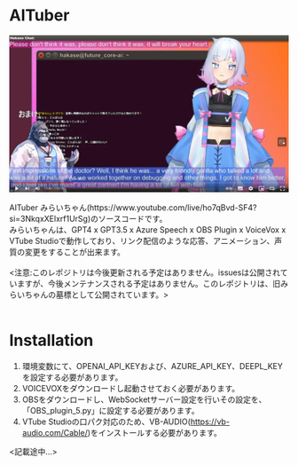 # AITuber
<div align="center">

![Alt text](mirai_image1.png)

</div>
AITuber みらいちゃん(https://www.youtube.com/live/ho7qBvd-SF4?si=3NkqxXElxrf1UrSg)のソースコードです。<br>
みらいちゃんは、GPT4 x GPT3.5 x Azure Speech x OBS Plugin x VoiceVox x VTube Studioで動作しており、リンク配信のような応答、アニメーション、声質の変更をすることが出来ます。
<br><br>
<注意:このレポジトリは今後更新される予定はありません。issuesは公開されていますが、今後メンテナンスされる予定はありません。このレポジトリは、旧みらいちゃんの墓標として公開されています。>
<BR><BR>

# Installation

1. 環境変数にて、OPENAI_API_KEYおよび、AZURE_API_KEY、DEEPL_KEYを設定する必要があります。
1. VOICEVOXをダウンロードし起動させておく必要があります。
1. OBSをダウンロードし、WebSocketサーバー設定を行いその設定を、「OBS_plugin_5.py」に設定する必要があります。
1. VTube Studioの口パク対応のため、VB-AUDIO(https://vb-audio.com/Cable/)をインストールする必要があります。

<記載途中...>